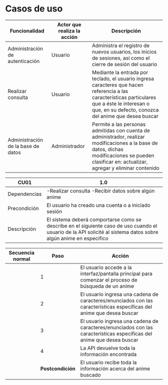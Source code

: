 # Casos de uso

|Funcionalidad |Actor que realiza la acción |Descripción |
|---|---|---|
|Administración de autenticación |Usuario | Administra el registro de nuevos usuarios, los inicios de sesiones, así como el cierre de sesión del usuario |
|Realizar consulta |Usuario |Mediante la entrada por teclado, el usuario ingresa caracteres que hacen referencia a las características particulares que a éste le interesan o que, en su defecto, conozca del anime que desea buscar |
|Administración de la base de datos |Administrador | Permite a las personas admitidas con cuenta de administrador, realizar modificaciones a la base de datos, dichas modificaciones se pueden clasificar en: actualizar, agregar y eliminar contenido |


|CU01 |1.0 |
|---|---|
|Dependencias |-Realizar consulta -Recibir datos sobre algún anime |
|Precondición |El usuario ha creado una cuenta o a iniciado sesión |
|Descripción|El sistema deberá comportarse como se describe en el siguiente caso de uso cuando el usuario de la API solicité al sistema datos sobre algún anime en especifico |

|Secuencia normal |Paso |Acción |
|---|---|---|
| |1 |El usuario accede a la interfaz/pantalla principal para comenzar el proceso de búsqueda de un anime |
| |2 | El usuario ingresa una cadena de caracteres/enunciados con las características específicas del anime que desea buscar|
| |3 | El usuario ingresa una cadena de caracteres/enunciados con las características específicas del anime que desea buscar |
| |4 |La API devuelve toda la información encontrada |
||**Postcondición** |El usuario recibe toda la información acerca del anime buscado |


